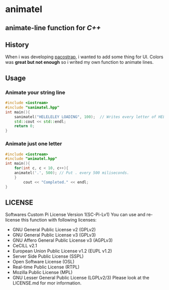 # animatel
## animate-line function for *C++*

## History
When i was developing [pacostrap](https://gitlab.com/pigames3/pacostrap), i wanted to add some thing for UI. Colors was **great but not enough** so i writed my own function to animate lines.

## Usage
### Animate your string line
```cpp
#include <iostream>
#include "sanimatel.hpp"
int main(){
	sanimatel("HELELELEY LOADING", 100);  // Writes every letter of HELELELEY LOADING with one-by-one after 100 miliseconds 
	std::cout << std::endl;
	return 0;
}
```
### Animate just one letter
```cpp
#include <iostream>
#include "animatel.hpp"
int main(){
	for(int c, c < 10, c++){
	animatel('.', 500); // Put . every 500 miliseconds.
	}
		cout << "Completed." << endl;
}
```

## LICENSE 
Softwares Custom Pi License Version 1(SC-Pi-Lv1)
You can use and re-license this function with following licenses:
   - GNU General Public License v2 (GPLv2)
   - GNU General Public License v3 (GPLv3)
   - GNU Affero General Public License v3 (AGPLv3)
   - CeCILL v2.1
   - European Union Public License v1.2 (EUPL v1.2)
   - Server Side Public License (SSPL)
   - Open Software License (OSL)
   - Real-time Public License (RTPL)
   - Mozilla Public License (MPL)
   - GNU Lesser General Public License (LGPLv2/3)
Please look at the LICENSE.md for mor information.
